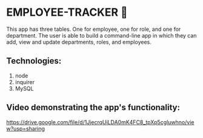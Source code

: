 # EMPLOYEE-TRACKER 🌸

This app has three tables. One for employee, one for role, and one for department.
The user is able to build a command-line app in which they can add, view and update departments, roles, and employees.

## Technologies:

1. node
2. inquirer
3. MySQL

## Video demonstrating the app's functionality:

https://drive.google.com/file/d/1JjecrqUiLDA0mK4FC8_tpXp5cgluwhno/view?usp=sharing
